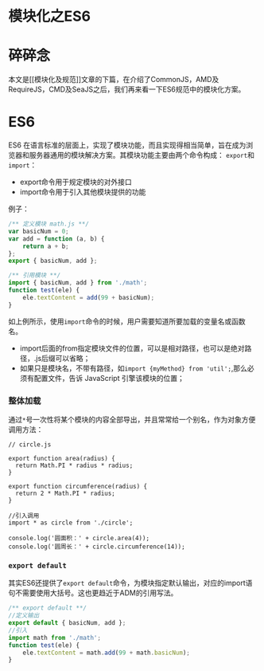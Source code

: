 # 模块化之ES6

# 碎碎念

本文是[[模块化及规范]]文章的下篇，在介绍了CommonJS，AMD及RequireJS，CMD及SeaJS之后，我们再来看一下ES6规范中的模块化方案。

# ES6

ES6 在语言标准的层面上，实现了模块功能，而且实现得相当简单，旨在成为浏览器和服务器通用的模块解决方案。其模块功能主要由两个命令构成： `export`和`import`：

- export命令用于规定模块的对外接口
- import命令用于引入其他模块提供的功能

例子：
```javascript
/** 定义模块 math.js **/
var basicNum = 0;
var add = function (a, b) {
    return a + b;
};
export { basicNum, add };

/** 引用模块 **/
import { basicNum, add } from './math';
function test(ele) {
    ele.textContent = add(99 + basicNum);
}
```

如上例所示，使用`import`命令的时候，用户需要知道所要加载的变量名或函数名。

- import后面的from指定模块文件的位置，可以是相对路径，也可以是绝对路径，.js后缀可以省略；
- 如果只是模块名，不带有路径，如`import {myMethod} from 'util';`,那么必须有配置文件，告诉 JavaScript 引擎该模块的位置；

### 整体加载

通过`*`号一次性将某个模块的内容全部导出，并且常常给一个别名，作为对象方便调用方法：

```
// circle.js

export function area(radius) {
  return Math.PI * radius * radius;
}

export function circumference(radius) {
  return 2 * Math.PI * radius;
}
```

```
//引入调用
import * as circle from './circle';

console.log('圆面积：' + circle.area(4));
console.log('圆周长：' + circle.circumference(14));
```

### `export default`

其实ES6还提供了`export default`命令，为模块指定默认输出，对应的import语句不需要使用大括号。这也更趋近于ADM的引用写法。

```javascript
/** export default **/
//定义输出
export default { basicNum, add };
//引入
import math from './math';
function test(ele) {
    ele.textContent = math.add(99 + math.basicNum);
}
```